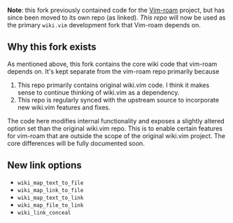 **Note**: this fork previously contained code for the [Vim-roam](https://github.com/samgriesemer/vim-roam)
project, but has since been moved to its own repo (as linked). _This repo_ will now be used as the primary
`wiki.vim` development fork that Vim-roam depends on. 

## Why this fork exists
As mentioned above, this fork contains the core wiki code that vim-roam depends on. It's
kept separate from the vim-roam repo primarily because

1. This repo primarily contains original wiki.vim code. I think it makes sense to continue
   thinking of wiki.vim as a dependency.
2. This repo is regularly synced with the upstream source to incorporate new wiki.vim
   features and fixes. 

The code here modifies internal functionality and exposes a slightly altered option set
than the original wiki.vim repo. This is to enable certain features for vim-roam that are
outside the scope of the original wiki.vim project. The core differences will be fully
documented soon.

## New link options

- `wiki_map_text_to_file`
- `wiki_map_link_to_file`
- `wiki_map_text_to_link`
- `wiki_map_file_to_link`
- `wiki_link_conceal`

